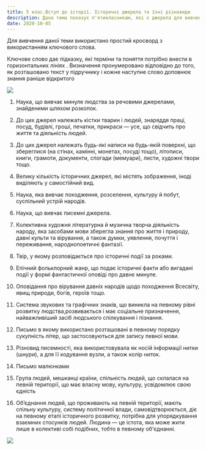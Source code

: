 ```yaml
---
title: 5 клас.Вступ до історії. Історичні джерела та їхні різновиди
description: Дана тема показує п'ятикласникам, які є джерела для вивчення історії та їх різновиди, як ці джерела використовують вчені для вивчення давно минулих подій.
date: 2020-10-05
---
```


Для вивчення даної теми використано простий кросворд з використанням ключового слова.

Ключове слово дає підказку, які терміни та поняття потрібно внести в горизонтальних лініях . Визначення пронумеровано відповідно до того, як розташовано текст у підручнику і кожне наступне слово доповнює знання раніше відкритого

![](/uploads/istorizni-dserela-ta-ih-risnowidi-1.png)

1. Наука, що вивчає минуле людства за речовими джерелами, знайденими шляхом розкопок.

2. До цих джерел належать кістки тварин і людей, знаряддя праці, посуд, будівлі, гроші, печатки, прикраси — усе, що свідчить про життя та діяльність людей.

3. До цих джерел належать будь-які написи на будь-якій поверхні, що збереглися (на стінах, камінні, монетах, посуді тощо), літописи, книги, грамоти, документи, спогади (мемуари), листи, художні твори тощо.

4. Велику кількість історичних джерел, які містять зображення, іноді виділяють у самостійний вид.

5. Наука, яка вивчає походження, розселення, культуру й побут, суспільний устрій народів.

6. Наука, що вивчає писемні джерела.

7. Колективна художня літературна й музична творча діяльність народу, яка засобами мови зберегла знання про життя і природу, давні культи та вірування, а також думки, уявлення, почуття і переживання, народнопоетичні фантазії.

8. Твір, у якому розповідається про історичні події за роками.

9. Епічний фольклорний жанр, що подає історичні факти або вигадані події у формі фантастичної оповіді про давнє минуле.

10. Оповідання про вірування давніх народів щодо походження Всесвіту, явищ природи, богів, героїв тощо.

11. Система звукових та графічних знаків, що виникла на певному рівні розвитку людства,розвивається і має соціальне призначення, найважливіший засіб людського спілкування і пізнання.

12. Письмо в якому використано розташовані в певному порядку сукупність літер, що застосовуються для запису певної мови.

13. Різновид писемності, яка використовувала як носій інформації нитки (шнури), а для її кодування вузли, а також колір ниток.

14. Письмо малюнками

15. Група людей, мешканці країни, спільність людей, що склалася на певній території, що має власну мову, культуру, усвідомлює свою єдність

16. Об’єднання людей, що проживають на певній території, мають спільну культуру, систему політичної влади, самовідтворюється, діє на певному етапі історичного розвитку, потрібна для упорядкування взаємних стосунків людей. Людина — це істота, яка може жити лише в колективі собі подібних, тобто в певному об'єднанні.

![](/uploads/istorizni-dserela-ta-ih-risnowidi-2.png)
